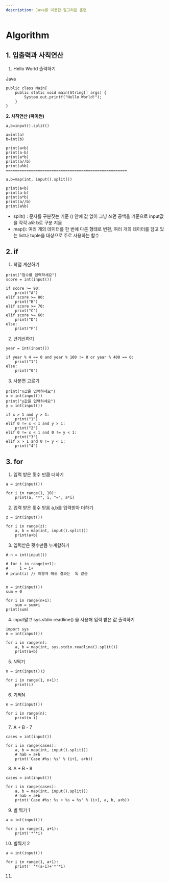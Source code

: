 ```yaml
---
description: Java를 이용한 알고리즘 훈련
---
```


# Algorithm

## 1. 입출력과 사칙연산

1. Hello World 출력하기

Java

```text
public class Main{
    public static void main(String[] args) {
        System.out.printf("Hello World!");
    }
}
```

**2. 사칙연산 \(파이썬\)**

```text
a,b=input().split()

a=int(a)
b=int(b)

print(a+b)
print(a-b)
print(a*b)
print(a//b)
print(a%b)
=====================================================

a,b=map(int, input().split())

print(a+b)
print(a-b)
print(a*b)
print(a//b)
print(a%b)
```

* split\(\) : 문자를 구분짓는 기준 \(\) 안에 값 없이 그냥 쓰면 공백을 기준으로 input값을 각각 a와 b로 구분 지음 
* map\(\): 여러 개의 데이터를 한 번에 다른 형태로 변환, 여러 개의 데이터를 담고 있는 list나 tuple을 대상으로 주로 사용하는 함수

## 2. if 

1. 학점 계산하기

```text
print("점수를 입력하세요")
score = int(input())

if score >= 90:
    print("A")
elif score >= 80:
    print("B")
elif score >= 70:
    print("C")
elif score >= 60:
    print("D")
else:
    print("F")
```

2. 년계산하기

```text
year = int(input())

if year % 4 == 0 and year % 100 != 0 or year % 400 == 0:
    print("1")
else:
    print("0")
```

3.  사분면 고르기 

```text
print("x값을 입력하세요")
x = int(input())
print("y값을 입력하세요")
y = int(input())

if x > 1 and y > 1:
    print("1")
elif 0 != x < 1 and y > 1:
    print("2")
elif 0 != x < 1 and 0 != y < 1:
    print("3")
elif x > 1 and 0 != y < 1:
    print("4")
```

## 3. for

1. 입력 받은 횟수 만큼 더하기 

```text
a = int(input())

for i in range(1, 10):
    print(a, "*", i, "=", a*i)
```

2.  입력 받은 횟수 받음 a,b를 입력받아 더하기

```text
z = int(input())

for i in range(z):
    a, b = map(int, input().split())
    print(a+b)
```

3. 입력받은 횟수만큼 누계합하기 

```text
# n = int(input())

# for i in range(n+1):
#     i = i+
# print(i) // 이렇게 해도 결과는  똑 같음


n = int(input())
sum = 0

for i in range(n+1):
    sum = sum+i
print(sum)
```

4. input말고 sys.stdin.readline\(\) 을 사용해 입력 받은 값 출력하기 

```text
import sys
n = int(input())

for i in range(n):
    a, b = map(int, sys.stdin.readline().split())
    print(a+b)
```

5. N찍기

```text
n = int(input())3

for i in range(1, n+1):
    print(i)
```

6. 기찍N

```text
n = int(input())

for i in range(n):
    print(n-i)
```

7. A + B - 7

```text
cases = int(input())

for i in range(cases):
    a, b = map(int, input().split())
    # hab = a+b
    print('Case #%s: %s' % (i+1, a+b))
```

8.  A + B - 8 

```text
cases = int(input())

for i in range(cases):
    a, b = map(int, input().split())
    # hab = a+b
    print('Case #%s: %s + %s = %s' % (i+1, a, b, a+b))
```

9. 별 찍기 1

```text
a = int(input())

for i in range(1, a+1):
    print('*'*i)
```

10. 별찍기 2

```text
a = int(input())

for i in range(1, a+1):
    print(' '*(a-i)+'*'*i)
```

11. 

```text

```

